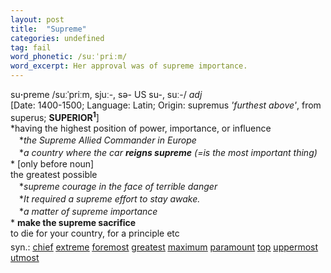 ```yaml
---
layout: post
title:  "Supreme"
categories: undefined
tag: fail
word_phonetic: /suːˈpriːm/
word_excerpt: Her approval was of supreme importance.
---
```

<DIV style="MARGIN: 0px 0px 5px">su<B>·</B>preme /suːˈpriːm, sjuː-, sə- US su-, suː-/ <I>adj</I> <BR>[Date: 1400-1500; Language: Latin; Origin: supremus <I>'furthest above'</I>, from superus; <B>SUPERIOR<SUP>1</SUP></B>]<BR>*having the highest position of power, importance, or influence<BR>　*<I>the Supreme Allied Commander in Europe</I><BR>　*<I>a country where the car <B>reigns supreme</B> (=is the most important thing)</I> <BR>* [only before noun] <BR>the greatest possible<BR>　*<I>supreme courage in the face of terrible danger</I><BR>　*<I>It required a supreme effort to stay awake.</I><BR>　*<I>a matter of supreme importance</I><BR>* <B>make the supreme sacrifice</B><BR>to die for your country, for a principle etc</DIV>
<DIV style="MARGIN: 0px 0px 5px">
<DIV style="MARGIN: 4px 0px">syn.: <A href="{{ site.baseurl }}/chief"><U>chief</U></A> <A href="{{ site.baseurl }}/extreme"><U>extreme</U></A> <A href="{{ site.baseurl }}/foremost"><U>foremost</U></A> <A href="{{ site.baseurl }}/greatest"><U>greatest</U></A> <A href="{{ site.baseurl }}/maximum"><U>maximum</U></A> <A href="{{ site.baseurl }}/paramount"><U>paramount</U></A> <A href="{{ site.baseurl }}/top"><U>top</U></A> <A href="{{ site.baseurl }}/uppermost"><U>uppermost</U></A> <A href="{{ site.baseurl }}/utmost"><U>utmost</U></A></DIV></DIV>
